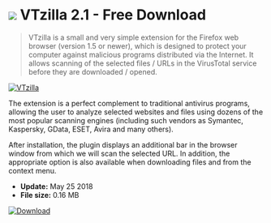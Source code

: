 # ![](https://cdn.softexe.net/static/icon/f/vtzilla-10225.png) VTzilla 2.1 - Free Download

> VTzilla is a small and very simple extension for the Firefox web browser (version 1.5 or newer), which is designed to protect your computer against malicious programs distributed via the Internet. It allows scanning of the selected files / URLs in the VirusTotal service before they are downloaded / opened.

[![VTzilla](https://gallery.dpcdn.pl/imgc/Tools/52475/g_-_420x350_1.5_-_x20140703143156_0.png)](https://softexe.net/win/internet/browser-add-ons/vtzilla:pRbbe.html)

The extension is a perfect complement to traditional antivirus programs, allowing the user to analyze selected websites and files using dozens of the most popular scanning engines (including such vendors as Symantec, Kaspersky, GData, ESET, Avira and many others).
 
 After installation, the plugin displays an additional bar in the browser window from which we will scan the selected URL. In addition, the appropriate option is also available when downloading files and from the context menu.


- **Update:** May 25 2018
- **File size:** 0.16 MB

[![Download](https://cdn.softexe.net/static/img/download.png)](https://softexe.net/win/internet/browser-add-ons/vtzilla:pRbbe.html)

